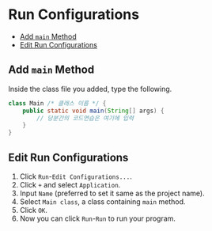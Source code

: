 # Run Configurations

+ [Add `main` Method](#add-main-method)
+ [Edit Run Configurations](#edit-run-configurations)

## Add `main` Method

Inside the class file you added, type the following.

```java
class Main /* 클래스 이름 */ {
    public static void main(String[] args) {
        // 당분간의 코드연습은 여기에 입력
    }
}
```

## Edit Run Configurations

1. Click `Run`-`Edit Configurations...`.
2. Click `+` and select `Application`.
3. Input `Name` (preferred to set it same as the project name).
4. Select `Main class`, a class containing `main` method.
5. Click `OK`.
6. Now you can click `Run`-`Run` to run your program.
